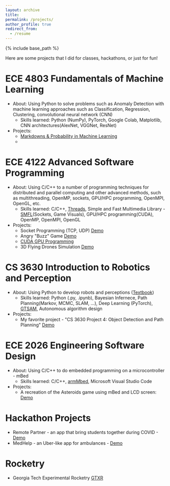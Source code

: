 ```yaml
---
layout: archive
title: 
permalink: /projects/
author_profile: true
redirect_from:
  - /resume
---
```


{% include base_path %}

Here are some projects that I did for classes, hackathons, or just for fun!


ECE 4803 Fundamentals of Machine Learning
====================
* About: Using Python to solve problems such as Anomaly Detection with machine learning approaches such as Classification, Regression, Clustering, convolutional neural network (CNN) 
  * Skills learned: Python (NumPy), PyTorch, Google Colab, Matplotlib, CNN architectures(AlexNet, VGGNet, ResNet)
* Projects:
  * [Markdowns & Probability in Machine Learning](https://rosenyu304.github.io/files/4803/Yu_Ting-Ying_ECE_4803_sp22_assignment_1.pdf.pdf)
  * 

ECE 4122 Advanced Software Programming
====================
* About: Using C/C++ to a number of programming techniques for distributed and parallel computing and other advanced methods, such as multithreading, OpenMP, sockets, GPU/HPC programming, OpenMPI, OpenGL, etc.
  * Skills learned: C/C++, [Threads](https://cplusplus.com/reference/thread/thread/), Simple and Fast Multimedia Library - [SMFL](https://www.sfml-dev.org/)(Sockets, Game Visuals), GPU/HPC programming(CUDA), OpenMP, OpenMPI, OpenGL
* Projects:
  * Socket Programming (TCP, UDP) [Demo](https://mediaspace.gatech.edu/media/Ting-Ying%27s+ECE4122+Lab4+-+Ting-Ying%27s+Meeting++2021-11-06T00A15A58.829-07A00+-+3/1_45t3b658)
  * Angry "Buzz" Game [Demo](https://drive.google.com/file/d/17PJDyWJOhO2HyFZ26b35wH3aGz3iQ7jj/view?usp=sharing)
  * [CUDA GPU Programming](https://rosenyu304.github.io/files/4803/Lab5.cu)
  * 3D Flying Drones Simulation [Demo](https://mediaspace.gatech.edu/media/Ting-Ying%27s+Meeting+-+Ting-Ying%27s+Meeting++2021-12-05T11A01A15.970-08A00+-+1/1_edgk0nkm)

CS 3630 Introduction to Robotics and Perception
====================
* About: Using Python to develop robots and perceptions ([Textbook](https://www.roboticsbook.org/intro.html))
  * Skills learned: Python (.py, .ipynb), Bayesian Infernece, Path Planning(Markov, MCMC, SLAM, ...), Deep Learning (PyTorch), [GTSAM](https://gtsam.org/), Autonomous algorithm design
* Projects:
  * My favorite project - "CS 3630 Project 4: Object Detection and Path Planning" [Demo]([https://drive.google.com/drive/folders/1WUDO4WNKQEhty5Q-tiDDb7GpxjsiEClz?usp=sharing](https://colab.research.google.com/drive/1ihAjvDV9H9Gq-suVUEIoPKWij55bQ6By?usp=sharing))




ECE 2026 Engineering Software Design
====================
* About: Using C/C++ to do embedded programming on a microcontroller - mBed
  * Skills learned: C/C++, [armMbed](https://os.mbed.com/), Microsoft Visual Studio Code
* Projects:
  * A recreation of the Asteroids game using mBed and LCD screen: [Demo](https://drive.google.com/drive/folders/1WUDO4WNKQEhty5Q-tiDDb7GpxjsiEClz?usp=sharing)

Hackathon Projects
====================
* Remote Partner - an app that bring students together during COVID - [Demo](https://devpost.com/software/remote-partner?ref_content=user-portfolio&ref_feature=in_progress)
* MedHelp - an Uber-like app for ambulances - [Demo](https://devpost.com/software/ivyhacks-g7pd5b)

Rocketry
====================
* Georgia Tech Experimental Rocketry [GTXR](https://rocketry.gatech.edu/teams/gtxr/)


